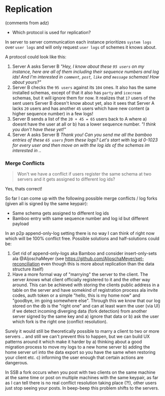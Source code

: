 # Replication
(comments from adz)

- Which protocol is used for replication?

In server to server communication each instance prioritizes `system logs` over `user logs` and will only request `user logs` of schemes it knows about.

A protocol could look like this:

1. Server A asks Server B *"Hey, I know about these `95 users` on my instance, here are all of them including their sequence numbers and log ids! And I'm interested in `comment`, `post`, `like` and `message` schemas! How about yours?"*
2. Server B checks the `95 users` against its `104` ones. It also has the same installed schemas, except of that it also has `party` and `icecream` schemas, but it will ignore them for now. It realizes that `17` users of the sent users Server B doesn't know about yet, also it sees that Server A lacks `20` users and has another `45` users which have new content (a higher sequence number) in a few logs!
3. Server B sends a list of the `20 + 45 = 65` users back to A where a) doesnt have the user at all or b) has a lower sequence number. *"I think you don't have these yet!"*
4. Server A asks Server B *Thank you! Can you send me all the bamboo entries of these `65 users` from these logs? Let's start with log id 0-1023 for every user and then move on with the log ids of the schemas im interested in ..*


### Merge Conflicts

> Won't we have a conflict if users register the same schema at two servers and it gets assigned to different log ids?

Yes, thats correct!

So far I can come up with the following possible merge conflicts / log forks (given all is signed by the same keypair):

* Same schema gets assigned to different log ids
* Bamboo entry with same sequence number and log id but different payload

In an p2p append-only-log setting there is no way I can think of right now which will be 100% conflict free. Possible solutions and half-solutions could be:

1. Get rid of append-only-logs aka Bamboo and consider insert-only-sets ala @AljoschaMeyer (see https://github.com/AljoschaMeyer/set-reconciliation even though this is more about replication than the data structure itself)
2. Have a more formal way of "marrying" the server to the client. The server *knows* what client officially registered to it and the other way around. This can be achieved with storing the clients public address in a table on the server and have somekind of registration process ala invite codes, auth token or a simple "hello, this is my home now" and "goodbye, im going somewhere else". Through this we know that our log stored on the db is the "right one" and can at least warn the user (via UI) if we detect incoming diverging data (fork detection) from another server signed by the same key and a) ignore that data or b) ask the user which fork is the right one (conflict resolution).

Surely it would still be theoretically possible to marry a client to two or more servers .. and still we can't prevent this to happen, but we can build UX patterns around it which make it harder by a) thinking about a good migration process to move my logs to a new home server b) adding the home server url into the data export so you have the same when restoring your client etc. c) informing the user enough that certain actions are dangerous.

In SSB a fork occurs when you post with two clients on the same machine at the same time or post on multiple machines with the same keypair, as far as I can tell there is no real conflict resolution taking place (?!), other users just stop seeing your posts. In beep-beep this problem shifts to the servers.